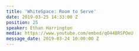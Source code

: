 ```yaml
---
title: 'WhiteSpace: Room to Serve'
date: 2019-03-25 14:33:00 Z
position: 25
speaker: Ethan Harrington
media: https://www.youtube.com/embed/qO44BRSPOeU
message_date: 2019-03-24 10:00:00 Z
---
```


